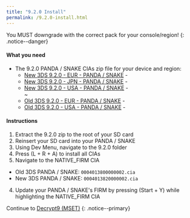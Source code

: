 ```yaml
---
title: "9.2.0 Install"
permalink: /9.2.0-install.html
---
```


You MUST downgrade with the correct pack for your console/region!
{: .notice--danger}

#### What you need

* The 9.2.0 PANDA / SNAKE CIAs zip file for your device and region:
  +    [New 3DS 9.2.0 - EUR - PANDA / SNAKE](../Guide/torrents/cias_9.2.0_eur_panda_new.torrent) - <code class="highlighterrouge"><a href="magnet:?xt=urn:btih:24fa0873491b89f40c5a5079ec8dc38dfb990454"><i class="fa fa-magnet" aria-hidden="true"></i></a></code>    
  +    [New 3DS 9.2.0 - JPN - PANDA / SNAKE](../Guide/torrents/cias_9.2.0_jpn_panda_new.torrent) - <code class="highlighterrouge"><a href="magnet:?xt=urn:btih:0cf3521f72e4808d09823b9c1d1290c49fcd1bb9"><i class="fa fa-magnet" aria-hidden="true"></i></a></code>     
  +    [New 3DS 9.2.0 - USA - PANDA / SNAKE](../Guide/torrents/cias_9.2.0_usa_panda_new.torrent) - <code class="highlighterrouge"><a href="magnet:?xt=urn:btih:eec651cc47f6aa8564ac5b8413c73a1ae54ca4e5"><i class="fa fa-magnet" aria-hidden="true"></i></a></code>     
~
  +    [Old 3DS 9.2.0 - EUR - PANDA / SNAKE](../Guide/torrents/cias_9.2.0_eur_panda.torrent) - <code class="highlighterrouge"><a href="magnet:?xt=urn:btih:a12dbc52d93b7c61e5eb5efe307379f85bfafa7b"><i class="fa fa-magnet" aria-hidden="true"></i></a></code>    
  +    [Old 3DS 9.2.0 - USA - PANDA / SNAKE](../Guide/torrents/cias_9.2.0_usa_panda.torrent) - <code class="highlighterrouge"><a href="magnet:?xt=urn:btih:f835a358c18af3733590e4102d58a6be9bda911b"><i class="fa fa-magnet" aria-hidden="true"></i></a></code>     

#### Instructions

1. Extract the 9.2.0 zip to the root of your SD card
2. Reinsert your SD card into your PANDA / SNAKE
3. Using Dev Menu, navigate to the 9.2.0 folder
4. Press (L + R + A) to install all CIAs
3. Navigate to the NATIVE_FIRM CIA
  + Old 3DS PANDA / SNAKE: `0004013800000002.cia`
  + New 3DS PANDA / SNAKE: `0004013820000002.cia`
4. Update your PANDA / SNAKE's FIRM by pressing (Start + Y) while highlighting the NATIVE_FIRM CIA

Continue to [Decrypt9 (MSET)](decrypt9-(mset))
{: .notice--primary}
